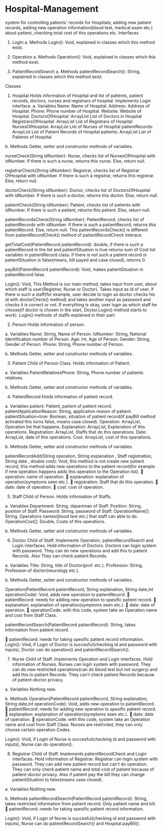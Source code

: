 # Hospital-Management
system for controlling patients’ records for Hospitals; adding new patient records, adding new operation information(blood test, medical exam etc.) about patient, checking total cost of this operations etc. 
Interfaces 
1. Login a. Methods Login(): Void, explained in classes which this method exist. 
 
2. Operation a. Methods Operation(): Void, explained in classes which this method exist. 
 
3. PatientRecordSearch a. Methods patientRecordSearch(): String, explained in classes which this method exist. 
 
Classes 
1. Hospital Holds information of Hospital and list of patients, patient records, doctors, nurses and registrars of hospital. Implements Login interface. a. Variables Name: Name of Hospital. Address: Address of Hospital. Phone: Phone number of Hospital. Website: Website of Hospital. DoctorsOfHospital: ArrayList<Doctor> List of Doctors in Hospital RegistrarsOfHospital: ArrayList<Registrar> List of Registrars of Hospital NursesOfHospital: ArrayList<Nurse>  List of Nurses of Hospital patientRecords: ArrayList<PatientRecord> List of Patient Records of Hospital patients: ArrayList<Patient> List of Patients of Hospital 
 
b. Methods Getter, setter and constructor methods of variables. 
 
nurseCheck(String idNumber): Nurse, checks list of NursesOfHospital with idNumber. If there is such a nurse, returns this nurse. Else, return null. 

 registrarCheck(String idNumber): Registrar, checks list of Registrar OfHospital with idNumber. If there is such a registrar, returns this registrar. Else, return null. 
 
doctorCheck(String idNumber): Doctor, checks list of DoctorsOfHospital with idNumber. If there is such a doctor, returns this doctor. Else, return null. 
 
patientCheck(String idNumber): Patient, checks list of patients with idNumber. If there is such a patient, returns this patient. Else, return null. 
 
patientRecordsCheck(String idNumber): PatientRecord, checks list of patientRecords with idNumber. If there is such a patientRecord, returns this patientRecord. Else, return null. This patientRecordsCheck() is different from patientRecordCheck() method of patientRecordCheck interace. 
 
getTotalCost(PatientRecord patientRecord): double, if there is such a patientRecord in the list and patientSituation is true returns sum of Cost list variables in patientRecord class. if there is not such a patient record or patientSituation is false(means, bill payed and case closed), returns 0. 
 
payBill(PatientRecord patientRecord): Void, makes patientSituation in patientRecord false. 
 
Login(): Void, This Method is our main method, takes input from user, about which staff is user(Registrar, Nurse or Doctor). Takes input as id of user, if there is such a staff(for example, user decide to login as doctor checks his id with doctorCheck() method) and takes another input as password and checks it is correct or not. If everything is okay, user login as which staff he choose(if doctor is chosen in the start, Doctor.Login() method starts to work). Login() methods of staffs explained in their part.  
 
2. Person Holds information of person. 
 
a. Variables Name: String, Name of Person. IdNumber: String, National Identification number of Person. Age: int, Age of Person. Gender: String, Gender of Person. Phone: String, Phone number of Person. 
 
b.  Methods Getter, setter and constructor methods of variables. 
 
3. Patient Child of Person Class. Holds information of Patient. 
 

 
a. Variables PatientRelativesPhone: String, Phone number of patients relatives. 
 
b. Methods Getter, setter and constructor methods of variables. 
 
4. PatientRecord Holds information of patient record. 
 
a. Variables patient: Patient, patient of patient record. patientApplicationReason: String, application reason of patient. patientSituation=true: Boolean, situation of patient record(if payBill method activated this turns false, means case closed). Operation: ArrayList<String>, Operation list that happens. Explanation: ArrayList<String>, Explanation of this operations. Registration: ArrayList<Staff>, Staffs that do this operations. Date: ArrayList<String>, date of this operations. Cost: ArrayList<Double>, cost of this operations. 
 
b.  Methods Getter, setter and constructor methods of variables. 
 
patientRecordAdd(String operation, String explanation , Staff registration, String date , double cost): Void, this method is not create new patient record, this method adds new operations to the patient record(for example if new operation happens adds this operation to the Operation list).  operation: name of operation.  explanation: explanation of operation(symptoms seen etc.).  registration: Staff that do this operation.  date:  date of operation.  cost: cost of operation. 
 
5. Staff Child of Person. Holds information of Staffs. 
 
a. Variables  Department: String, departman of Staff. Position: String, position of Staff. Password: String, password of Staff. OperationName[]: String, Operations names(blood test etc.) that staff can able to do. OperationCost[]: Double, Costs of this operations. 
 
b. Methods Getter, setter and constructor methods of variables. 
 
6. Doctor Child of Staff. Implements Operation, patientRecordSearch and Login interfaces. Hold information of Doctors. Doctors can login system with password. They can do new operations and add this to patient Records. Also They can check patient Records. 

 a. Variables Title: String, title of Doctor(prof. etc.). Profession: String, Profession of doctor(neurology etc.). 
 
b.  Methods Getter, setter and constructor methods of variables. 
 
Operation(PatientRecord patientRecord, String explanation, String date,int operationCode): Void, adds new operation to patientRecord.  patientRecord: needs for adding new operation to spesific patient record.    explanation: explanation of operation(symptoms seen etc.).  date:  date of operation.  operationCode: with this code, system take an Operation name and cost from Staff Class. 
 
patientRecordSearch(PatientRecord patientRecord): String, takes information from patient record. 
 
 patientRecord: needs for taking spesific patient record information. Login(): Void, if Login of Doctor is succesful(checking id and password with inputs), Doctor can do operation() and patientRecordSearch().  
 
7. Nurse Child of Staff. Implements Operation and Login interfaces. Hold information of Nurses. Nurses can login system with password. They can do new restricted operations(can do blood test but not surgery) and add this to patient Records. They can’t check patient Records because of patient-doctor privacy. 
 
a. Variables Nothing new. 
 
b. Methods Operation(PatientRecord patientRecord, String explanation, String date,int operationCode): Void, adds new operation to patientRecord.  patientRecord: needs for adding new operation to spesific patient record.    explanation: explanation of operation(symptoms seen etc.).  date:  date of operation.  operationCode: with this code, system take an Operation name and cost from Staff Class. Nurses are restricted, they can only choose certain operation Codes. 
 
Login(): Void, if Login of Nurse is succesful(checking id and password with inputs), Nurse can do operation(). 
 
8. Registrar Child of Staff. Implements patientRecordCheck and Login interfaces. Hold information of Registrar. Registrar can login system with password. They can add new patient record but can’t do operation. They can only check patient name and total cost of patient because of patient-doctor privacy. Also if patient pay the bill they can change patientSituation to false(means case closed). 
 

 a. Variables Nothing new. 
 
b. Methods patientRecordSearch(PatientRecord patientRecord): String, takes restricted information from patient record. Only patient name and bill.   patientRecord: needs for taking spesific patient record information. 
 
Login(): Void, if Login of Nurse is succesful(checking id and password with inputs), Nurse can do patientRecordSearch() and Hospital.payBill(). 
 
 
